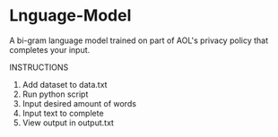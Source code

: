 # Lnguage-Model
A bi-gram language model trained on part of AOL's privacy policy that completes your input.

INSTRUCTIONS
1. Add dataset to data.txt
2. Run python script
3. Input desired amount of words
4. Input text to complete
5. View output in output.txt
